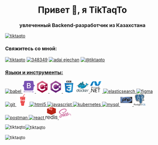 <h1 align="center">Привет 👋, я TikTaqTo</h1>
<h3 align="center">увлеченный Backend-разработчик из Казахстана</h3>

<p align="left"> <a href="https:/ /github.com/ryo-ma/github-profile-trophy"><img src="https://github-profile-trophy.vercel.app/?username=tiktaqto" alt="tiktaqto" /></a > </p>

<h3 align="left">Свяжитесь со мной:</h3>
<p align="left">
<a href="https://linkedin.com/in/tiktaqto" target="blank "><img align="center" src="https://raw.githubusercontent.com/rahuldkjain/github-profile-readme-generator/master/src/images/icons/Social/linked-in-alt.svg" alt=" tiktaqto" высота = "30" ширина = "40" /></a>
<a href="https://stackoverflow.com/users/348349" target="blank"><img align="center" src="https://raw.githubusercontent.com/rahuldkjain/github-profile-readme -generator/master/src/images/icons/Social/stack-overflow.svg" alt="348349" height="30" width="40" /></a>
<a href="https://www .hackerrank.com/adai ejechan" target="blank"><img align="center" src="https://raw.githubusercontent.com/rahuldkjain/github-profile-readme-generator/master/src/images/ icons/Social/hackerrank.svg" alt="adai ejechan" height="30" width="40" /></a>
<a href="https://www.hackerearth.com/@tiktaqto" target= "пусто"><img align="center" src="https://raw.githubusercontent.com/rahuldkjain/github-profile-readme-generator/master/src/images/icons/Social/hackerearth.svg" alt="@tiktaqto" height="30" width="40" /></а>
</p>

<h3 align="left">Языки и инструменты:</h3>
<p align="left"> <a href="https://babeljs.io/" target="_blank" rel="noreferrer"> <img src="https://www.vectorlogo.zone/logos/ babeljs/babeljs-icon.svg" alt="babel" width="40" height="40"/> </a> <a href="https://getbootstrap.com" target="_blank" rel=" noreferrer"> <img src="https://raw.githubusercontent.com/devicons/devicon/master/icons/bootstrap/bootstrap-plain-wordmark.svg" alt="bootstrap" width="40" height="40 "/> </a> <a href="https://www.w3schools.com/cpp/" target="_blank" rel="noreferrer"> <img src="https://raw.githubusercontent.com/devicons/devicon/master/icons/cplusplus/cplusplus-original.svg" alt="cplusplus" width="40" height="40"/> </a> <a href="https:// www.w3schools.com/cs/" target="_blank" rel="noreferrer"> <img src="https://raw.githubusercontent.com/devicons/devicon/master/icons/csharp/csharp-original.svg " alt="csharp" width="40" height="40"/> </a> <a href="https://www.w3schools.com/css/" target="_blank" rel="noreferrer" > <img src="https://raw.githubusercontent.com/devicons/devicon/master/icons/css3/css3-original-wordmark.svg" alt="css3" width="40" height="40"/ ></a> <a href="https://www.docker.com/" target="_blank" rel="noreferrer"> <img src="https://raw.githubusercontent.com/devicons/devicon/ master/icons/docker/docker-original-wordmark.svg" alt="docker" width="40" height="40"/> </a> <a href="https://dotnet.microsoft.com/ " target="_blank" rel="noreferrer"> <img src="https://raw.githubusercontent.com/devicons/devicon/master/icons/dot-net/dot-net-original-wordmark.svg" alt ="dotnet" width="40" height="40"/> </a> <a href="https://www.elastic.co" target="_blank" rel="noreferrer"> <img src="https://www.vectorlogo.zone/logos/elastic/elastic-icon.svg" alt="elasticsearch" width="40" height="40"/> </a> <a href=" https://www.figma.com/" target="_blank" rel="noreferrer"> <img src="https://www.vectorlogo.zone/logos/figma/figma-icon.svg" alt=" figma" width="40" height="40"/> </a> <a href="https://git-scm.com/" target="_blank" rel="noreferrer"> <img src=" https://www.vectorlogo.zone/logos/git-scm/git-scm-icon.svg" alt="git" width="40" height="40"/> </a> <a href=" https://gulpjs.com" target="_blank"rel="noreferrer"> <img src="https://raw.githubusercontent.com/devicons/devicon/master/icons/gulp/gulp-plain.svg" alt="gulp" width="40" height=" 40"/> </a> <a href="https://www.w3.org/html/" target="_blank" rel="noreferrer"> <img src="https://raw.githubusercontent. com/devicons/devicon/master/icons/html5/html5-original-wordmark.svg" alt="html5" width="40" height="40"/> </a> <a href="https:// developer.mozilla.org/en-US/docs/Web/JavaScript" target="_blank" rel="noreferrer"> <img src="https://raw.githubusercontent.com/devicons/devicon/master/icons/ javascript/javascript-оригинал.svg" alt="javascript" width="40" height="40"/> </a> <a href="https://kubernetes.io" target="_blank" rel="noreferrer"> <img src ="https://www.vectorlogo.zone/logos/kubernetes/kubernetes-icon.svg" alt="kubernetes" width="40" height="40"/> </a> <a href="https: //www.mysql.com/" target="_blank" rel="noreferrer"> <img src="https://raw.githubusercontent.com/devicons/devicon/master/icons/mysql/mysql-original-wordmark .svg" alt="mysql" width="40" height="40"/> </a> <a href="https://www.php.net" target="_blank" rel="noreferrer"> <img src="https://raw.githubusercontent.com/devicons/devicon/master/icons/php/php-original.svg" alt="php" width="40" height="40"/ > </a> <a href="https://www.postgresql.org" target="_blank" rel="noreferrer"> <img src="https://raw.githubusercontent.com/devicons/devicon/ master/icons/postgresql/postgresql-original-wordmark.svg" alt="postgresql" width="40" height="40"/> </a> <a href="https://postman.com" target= "_blank" rel="noreferrer"> <img src="https://www.vectorlogo.zone/logos/getpostman/getpostman-icon.svg" alt="postman" width="40"height="40"/> </a> <a href="https://reactjs.org/" target="_blank" rel="noreferrer"> <img src="https://raw.githubusercontent.com /devicons/devicon/master/icons/react/react-original-wordmark.svg" alt="react" width="40" height="40"/> </a> <a href="https://redis .io" target="_blank" rel="noreferrer"> <img src="https://raw.githubusercontent.com/devicons/devicon/master/icons/redis/redis-original-wordmark.svg" alt=" redis" width="40" height="40"/> </a> <a href="https://sass-lang.com" target="_blank" rel="noreferrer"> <img src="https://raw.githubusercontent.com/devicons/devicon/master/icons/sass/sass-original.svg" alt="sass" width="40" height="40"/> </a > </p>

<p><img align="left" src="https://github-readme-stats.vercel.app/api/top-langs?username=tiktaqto&show_icons=true&locale=en&layout=compact" alt="tiktaqto" /> </p>

<p> <img align="center" src="https://github-readme-stats.vercel.app/api?username=tiktaqto&show_icons=true&locale=en" alt="tiktaqto" /> </p>

<p><img align="center" src="https://github-readme-streak-stats.herokuapp.com/?user=tiktaqto&" alt="tiktaqto" /></p>
